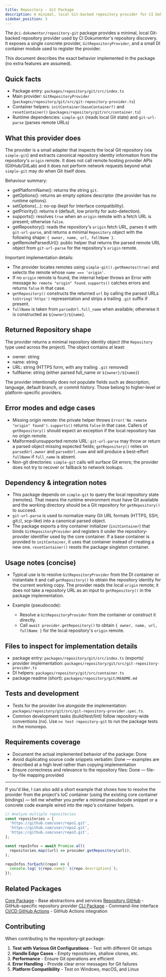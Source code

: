 ```yaml
---
title: Repository - Git Package
description: A minimal, local Git-backed repository provider for CI Dokumentor.
sidebar_position: 3
---
```


The `@ci-dokumentor/repository-git` package provides a minimal, local Git-backed repository provider used by CI Dokumentor's repository discovery. It exposes a single concrete provider, `GitRepositoryProvider`, and a small DI container module used to register the provider.

This document describes the exact behavior implemented in the package (no extra features are assumed).

## Quick facts

- Package entry: `packages/repository/git/src/index.ts`
- Main provider: `GitRepositoryProvider` (`packages/repository/git/src/git-repository-provider.ts`)
- Container helpers: `initContainer(baseContainer?)` and `resetContainer()` (`packages/repository/git/src/container.ts`)
- Runtime dependencies: `simple-git` (reads local Git state) and `git-url-parse` (parses remote URLs)

## What this provider does

The provider is a small adapter that inspects the local Git repository (via `simple-git`) and extracts canonical repository identity information from the repository's `origin` remote. It does not call remote hosting provider APIs (GitHub/GitLab) and it does not perform network requests beyond what `simple-git` may do when Git itself does.

Behaviour summary:

- getPlatformName(): returns the string `git`.
- getOptions(): returns an empty options descriptor (the provider has no runtime options).
- setOptions(...): no-op (kept for interface compatibility).
- getPriority(): returns `0` (default, low priority for auto-detection).
- supports(): resolves `true` when an `origin` remote with a fetch URL is present; otherwise `false`.
- getRepository(): reads the repository's `origin` fetch URL, parses it with `git-url-parse`, and returns a minimal `Repository` object with the following shape: `{ owner, name, url, fullName }`.
- getRemoteParsedUrl(): public helper that returns the parsed remote URL object from `git-url-parse` for the repository's `origin` remote.

Important implementation details:

- The provider locates remotes using `simple-git().getRemotes(true)` and selects the remote whose `name === 'origin'`.
- If no `origin` remote is found, the internal helper throws an Error with message `No remote "origin" found`. `supports()` catches errors and returns `false` in that case.
- `getRepository()` constructs the returned `url` by calling the parsed URLs `toString('https')` representation and strips a trailing `.git` suffix if present.
- `fullName` is taken from `parsedUrl.full_name` when available; otherwise it is constructed as `${owner}/${name}`.

## Returned Repository shape

The provider returns a minimal repository identity object (the `Repository` type used across the project). The object contains at least:

- owner: string
- name: string
- URL: string (HTTPS form, with any trailing `.git` removed)
- fullName: string (either parsed full_name or `${owner}/${name}`)

The provider intentionally does not populate fields such as description, language, default branch, or commit history. Those belong to higher-level or platform-specific providers.

## Error modes and edge cases

- Missing origin remote: the private helper throws `Error('No remote "origin" found')`. `supports()` returns `false` in that case. Callers of `getRepository()` should expect an exception if the local repository has no origin remote.
- Malformed/unsupported remote URL: `git-url-parse` may throw or return a parsed object missing expected fields; `getRepository()` relies on `parsedUrl.owner` and `parsedUrl.name` and will produce a best-effort `fullName` if `full_name` is absent.
- Non-git directories: `simple-git` calls will surface Git errors; the provider does not try to recover or fallback to network lookups.

## Dependency & integration notes

- This package depends on `simple-git` to query the local repository state (remotes). That means the runtime environment must have Git available and the working directory should be a Git repository for `getRepository()` to succeed.
- `git-url-parse` is used to normalize many Git URL formats (HTTPS, SSH, git://, scp-like) into a canonical parsed object.
- The package exports a tiny container initializer (`initContainer`) that binds `GitRepositoryProvider` and registers it under the repository-provider identifier used by the core container. If a base container is provided to `initContainer`, it uses that container instead of creating a new one. `resetContainer()` resets the package singleton container.

## Usage notes (concise)

- Typical use is to resolve `GitRepositoryProvider` from the DI container or instantiate it and call `getRepository()` to obtain the repository identity for the current working copy. The provider reads the local `origin` remote; it does not take a repository URL as an input to `getRepository()` in the package implementation.

- Example (pseudocode):
  - Resolve a `GitRepositoryProvider` from the container or construct it directly.
  - Call `await provider.getRepository()` to obtain `{ owner, name, url, fullName }` for the local repository's `origin` remote.

## Files to inspect for implementation details

- package entry: `packages/repository/git/src/index.ts` (exports)
- provider implementation: `packages/repository/git/src/git-repository-provider.ts`
- DI helpers: `packages/repository/git/src/container.ts`
- package readme (short): `packages/repository/git/README.md`

## Tests and development

- Tests for the provider live alongside the implementation: `packages/repository/git/src/git-repository-provider.spec.ts`.
- Common development tasks (build/test/lint) follow repository-wide conventions (nx). Use `nx test repository-git` to run the package tests in the monorepo.

## Requirements coverage

- Document the actual implemented behavior of the package: Done
- Avoid duplicating source code snippets verbatim: Done — examples are described at a high level rather than copying implementation
- Ensure correctness and relevance to the repository files: Done — file-by-file mapping provided

---

If you'd like, I can also add a short example that shows how to resolve the provider from the project's IoC container (using the existing core container bindings) — tell me whether you prefer a minimal pseudocode snippet or a concrete code example wired into the repo's container helpers.

```typescript
// Analyze multiple repositories
const repositories = [
  'https://github.com/user/repo1.git',
  'https://github.com/user/repo2.git',
  'https://github.com/user/repo3.git',
];

const repoInfos = await Promise.all(
  repositories.map((url) => provider.getRepository(url)),
);

repoInfos.forEach((repo) => {
  console.log(`${repo.name}: ${repo.description}`);
});
```

## Related Packages

[Core Package](/packages/core/) - Base abstractions and services
[Repository GitHub](/packages/repository/github/) - GitHub-specific repository provider
[CLI Package](/packages/cli/) - Command-line interface
[CI/CD GitHub Actions](/packages/cicd/github-actions/) - GitHub Actions integration

## Contributing

When contributing to the repository-git package:

1. **Test with Various Git Configurations** - Test with different Git setups
2. **Handle Edge Cases** - Empty repositories, shallow clones, etc.
3. **Performance** - Ensure Git operations are efficient
4. **Error Handling** - Provide clear error messages for Git failures
5. **Platform Compatibility** - Test on Windows, macOS, and Linux

